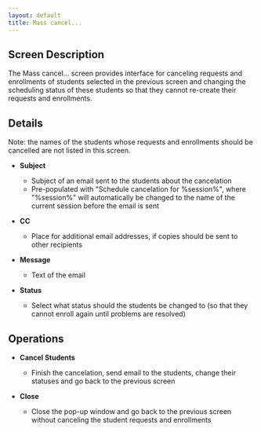 ```yaml
---
layout: default
title: Mass cancel...
---
```



## Screen Description

The Mass cancel... screen provides interface for canceling requests and enrollments of students selected in the previous screen and changing the scheduling status of these students so that they cannot re-create their requests and enrollments.

## Details

Note: the names of the students whose requests and enrollments should be cancelled are not listed in this screen.

* **Subject**
	* Subject of an email sent to the students about the cancelation
	* Pre-populated with "Schedule cancelation for %session%", where "%session%" will automatically be changed to the name of the current session before the email is sent

* **CC**
	* Place for additional email addresses, if copies should be sent to other recipients

* **Message**
	* Text of the email

* **Status**
	* Select what status should the students be changed to (so that they cannot enroll again until problems are resolved)

## Operations

* **Cancel Students**
	* Finish the cancelation, send email to the students, change their statuses and go back to the previous screen

* **Close**
	* Close the pop-up window and go back to the previous screen without canceling the student requests and enrollments
